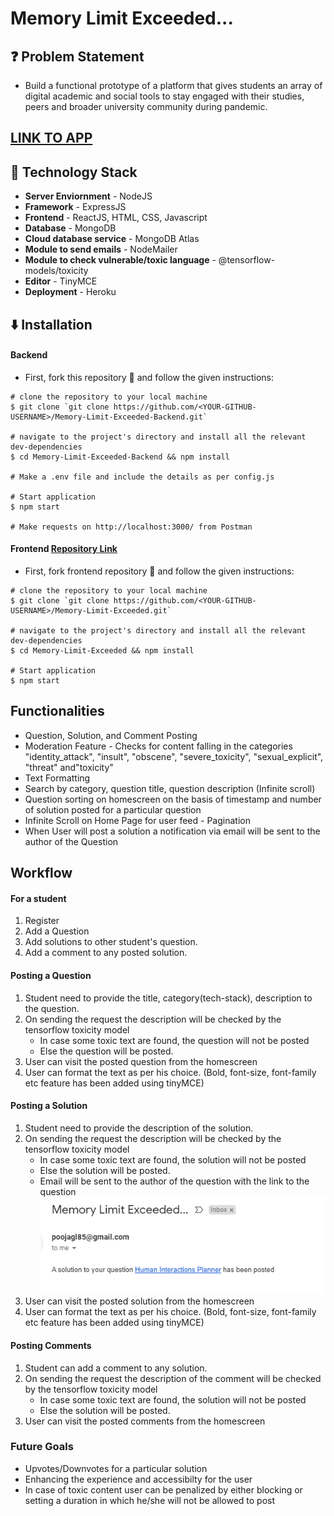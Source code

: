 # Memory Limit Exceeded...

## ❓ Problem Statement

- Build a functional prototype of a platform that gives students an array of digital academic and social tools to stay engaged with their studies, peers and broader university community during pandemic.

## [LINK TO APP](https://memory-limit-exceeded.herokuapp.com)

## 🚧 Technology Stack

- **Server Enviornment** - NodeJS
- **Framework** - ExpressJS
- **Frontend** - ReactJS, HTML, CSS, Javascript
- **Database** - MongoDB
- **Cloud database service** - MongoDB Atlas
- **Module to send emails** - NodeMailer
- **Module to check vulnerable/toxic language** - @tensorflow-models/toxicity
- **Editor** - TinyMCE
- **Deployment** - Heroku

## ⬇️ Installation

#### Backend

- First, fork this repository 🍴 and follow the given instructions:

```
# clone the repository to your local machine
$ git clone `git clone https://github.com/<YOUR-GITHUB-USERNAME>/Memory-Limit-Exceeded-Backend.git`

# navigate to the project's directory and install all the relevant dev-dependencies
$ cd Memory-Limit-Exceeded-Backend && npm install

# Make a .env file and include the details as per config.js

# Start application
$ npm start

# Make requests on http://localhost:3000/ from Postman

```

#### Frontend [Repository Link](https://github.com/poojagl85/Memory-Limit-Exceeded)

- First, fork frontend repository 🍴 and follow the given instructions:

```
# clone the repository to your local machine
$ git clone `git clone https://github.com/<YOUR-GITHUB-USERNAME>/Memory-Limit-Exceeded.git`

# navigate to the project's directory and install all the relevant dev-dependencies
$ cd Memory-Limit-Exceeded && npm install

# Start application
$ npm start

```

## Functionalities

- Question, Solution, and Comment Posting
- Moderation Feature - Checks for content falling in the categories "identity_attack", "insult", "obscene", "severe_toxicity", "sexual_explicit", "threat" and"toxicity"
- Text Formatting
- Search by category, question title, question description (Infinite scroll)
- Question sorting on homescreen on the basis of timestamp and number of solution posted for a particular question
- Infinite Scroll on Home Page for user feed - Pagination
- When User will post a solution a notification via email will be sent to the author of the Question

## Workflow

#### For a student

1. Register
2. Add a Question
3. Add solutions to other student's question.
4. Add a comment to any posted solution.

#### Posting a Question

1. Student need to provide the title, category(tech-stack), description to the question.
2. On sending the request the description will be checked by the tensorflow toxicity model
   - In case some toxic text are found, the question will not be posted
   - Else the question will be posted.
3. User can visit the posted question from the homescreen
4. User can format the text as per his choice. (Bold, font-size, font-family etc feature has been added using tinyMCE)

#### Posting a Solution

1. Student need to provide the description of the solution.
2. On sending the request the description will be checked by the tensorflow toxicity model
   - In case some toxic text are found, the solution will not be posted
   - Else the solution will be posted.
   - Email will be sent to the author of the question with the link to the question
     ![Email to Author of Question](https://github.com/poojagl85/Memory-Limit-Exceeded/blob/master/src/assets/Email%20Snapshot.PNG)
3. User can visit the posted solution from the homescreen
4. User can format the text as per his choice. (Bold, font-size, font-family etc feature has been added using tinyMCE)

#### Posting Comments

1. Student can add a comment to any solution.
2. On sending the request the description of the comment will be checked by the tensorflow toxicity model
   - In case some toxic text are found, the solution will not be posted
   - Else the solution will be posted.
3. User can visit the posted comments from the homescreen

### Future Goals

- Upvotes/Downvotes for a particular solution
- Enhancing the experience and accessibilty for the user
- In case of toxic content user can be penalized by either blocking or setting a duration in which he/she will not be allowed to post
